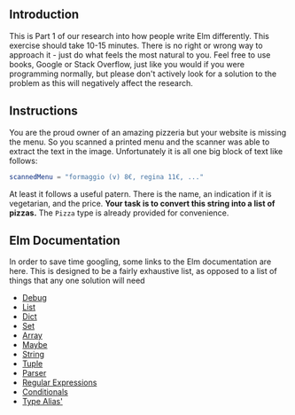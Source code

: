 ## Introduction

This is Part 1 of our research into how people write Elm differently. This exercise should take 10-15 minutes. There is no right or wrong way to approach it - just do what feels the most natural to you. Feel free to use books, Google or Stack Overflow, just like you would if you were programming normally, but please don't actively look for a solution to the problem as this will negatively affect the research.

## Instructions

You are the proud owner of an amazing pizzeria but your website is missing the menu.
So you scanned a printed menu and the scanner was able to extract the text in the image.
Unfortunately it is all one big block of text like follows:

```elm
scannedMenu = "formaggio (v) 8€, regina 11€, ..."
```

At least it follows a useful patern.
There is the name, an indication if it is vegetarian, and the price.
**Your task is to convert this string into a list of pizzas.**
The `Pizza` type is already provided for convenience.

## Elm Documentation

In order to save time googling, some links to the Elm documentation are here. This is designed to be a fairly exhaustive list, as opposed to a list of things that any one solution will need

- [Debug](https://package.elm-lang.org/packages/elm/core/latest/Debug)
- [List](https://package.elm-lang.org/packages/elm/core/latest/List)
- [Dict](https://package.elm-lang.org/packages/elm/core/latest/Dict)
- [Set](https://package.elm-lang.org/packages/elm/core/latest/Set)
- [Array](https://package.elm-lang.org/packages/elm/core/latest/Array)
- [Maybe](https://package.elm-lang.org/packages/elm/core/latest/Maybe)
- [String](https://package.elm-lang.org/packages/elm/core/latest/String)
- [Tuple](https://package.elm-lang.org/packages/elm/core/latest/Tuple)
- [Parser](https://package.elm-lang.org/packages/elm/parser/latest)
- [Regular Expressions](https://package.elm-lang.org/packages/elm/regex/latest/)
- [Conditionals](https://elm-lang.org/docs/syntax#conditionals)
- [Type Alias'](https://elm-lang.org/docs/syntax#type-aliases)
